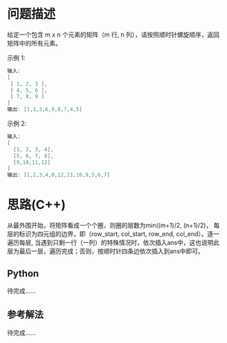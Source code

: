 # 问题描述

给定一个包含 m x n 个元素的矩阵（m 行, n 列），请按照顺时针螺旋顺序，返回矩阵中的所有元素。

示例 1:

```c++
输入:
[
 [ 1, 2, 3 ],
 [ 4, 5, 6 ],
 [ 7, 8, 9 ]
]
输出: [1,2,3,6,9,8,7,4,5]
```

示例 2:

```c++
输入:
[
  [1, 2, 3, 4],
  [5, 6, 7, 8],
  [9,10,11,12]
]
输出: [1,2,3,4,8,12,11,10,9,5,6,7]
```



# 思路(C++)

从最外围开始，将矩阵看成一个个圈，则圈的层数为min((m+1)/2, (n+1)/2)， 每层的标识为四元组的边界，即（row_start, col_start, row_end, col_end）。逐一遍历每层, 当遇到只剩一行（一列）的特殊情况时，依次插入ans中，这也说明此层为最后一层，遍历完成；否则，按顺时针四条边依次插入到ans中即可。

## Python

待完成......

## 参考解法

待完成......